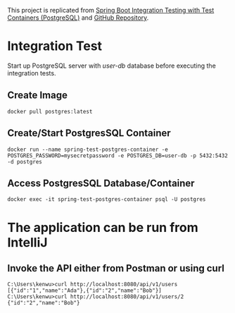 This project is replicated from [Spring Boot Integration Testing with Test Containers (PostgreSQL)](https://blog.devgenius.io/spring-boot-integration-testing-with-test-containers-postgresql-fcb8e46d43b3) and [GitHub Repository](https://github.com/mertcakmak2/Medium-Stories-Projects/tree/master/spring-test-containers).

# Integration Test

Start up PostgreSQL server with _user-db_ database before executing the integration tests.

## Create Image
```
docker pull postgres:latest
```

## Create/Start PostgresSQL Container
```
docker run --name spring-test-postgres-container -e POSTGRES_PASSWORD=mysecretpassword -e POSTGRES_DB=user-db -p 5432:5432 -d postgres
```

## Access PostgresSQL Database/Container
```
docker exec -it spring-test-postgres-container psql -U postgres
```

# The application can be run from IntelliJ
## Invoke the API either from Postman or using curl
```
C:\Users\kenwu>curl http://localhost:8080/api/v1/users
[{"id":"1","name":"Ada"},{"id":"2","name":"Bob"}]
C:\Users\kenwu>curl http://localhost:8080/api/v1/users/2
{"id":"2","name":"Bob"}
```